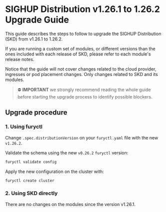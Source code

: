 # SIGHUP Distribution v1.26.1 to 1.26.2 Upgrade Guide

This guide describes the steps to follow to upgrade the SIGHUP Distribution (SKD) from v1.26.1 to 1.26.2.

If you are running a custom set of modules, or different versions than the ones included with each release of SKD, please refer to each module's release notes.

Notice that the guide will not cover changes related to the cloud provider, ingresses or pod placement changes. Only changes related to SKD and its modules.

> ⛔️ **IMPORTANT**
> we strongly recommend reading the whole guide before starting the upgrade process to identify possible blockers.

## Upgrade procedure

### 1. Using furyctl

Change `.spec.distributionVersion` on your `furyctl.yaml` file with the new `v1.26.2`.

Validate the schema using the new `v0.26.2` `furyctl` version:

```bash
furyctl validate config
```

Apply the new configuration on the cluster with:

```bash
furyctl create cluster
```

### 2. Using SKD directly

There are no changes on the modules since the version v1.26.1.